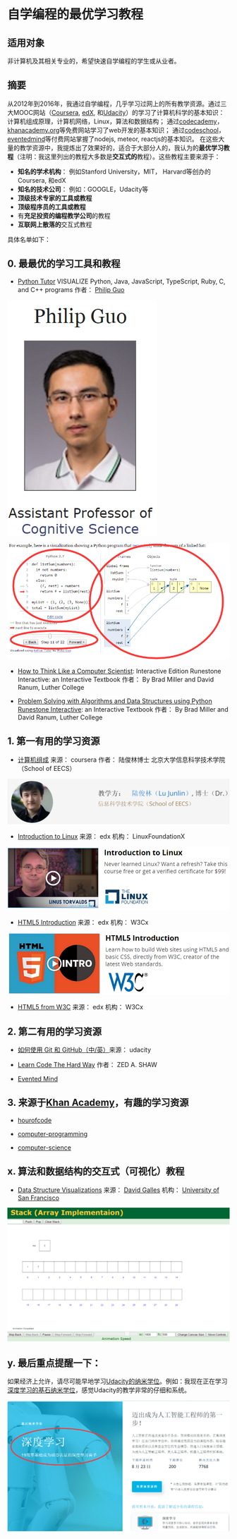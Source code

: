 # 自学编程的最优学习教程

## 适用对象

非计算机及其相关专业的，希望快速自学编程的学生或从业者。

## 摘要

从2012年到2016年，我通过自学编程，几乎学习过网上的所有教学资源。通过三大MOOC网站（[Coursera](https://www.coursera.org/), [edX](https://www.edx.org/), 和[Udacity](http://www..udacity.comy/)）的学习了计算机科学的基本知识：计算机组成原理，计算机网络，Linux，算法和数据结构； 通过[codecademy](https://www.codecademy.com/)，[khanacademy.org](https://www.khanacademy.org/)等免费网站学习了web开发的基本知识； 通过[codeschool](https://www.codeschool.com/)，[eventedmind](https://www.eventedmind.com/)等付费网站掌握了nodejs, meteor, reactjs的基本知识。
在这些大量的教学资源中，我提炼出了效果好的，适合于大部分人的，我认为的**最优学习教程**（注明：我这里列出的教程大多数是**交互式的**教程）。这些教程主要来源于：

- **知名的学术机构**： 例如Stanford University，MIT， Harvard等创办的Coursera, 和edX
- **知名的技术公司**： 例如：GOOGLE，Udacity等
- **顶级技术专家的工具或教程**
- **顶级程序员的工具或教程**
- 有**充足投资的编程教学公司**的教程
- **互联网上散落的**交互式教程

具体名单如下：

## 0. 最最优的学习工具和教程

- [Python Tutor](http://www.pythontutor.com/) VISUALIZE Python, Java, JavaScript, TypeScript, Ruby, C, and C++ programs 作者： [Philip Guo](http://www.pgbovine.net/)

![Python_Tutor1.png](/images/章3-交互式编程学习法/自学编程的最优学习教程/Python_Tutor1.png)

![Python_Tutor2.png](/images/章3-交互式编程学习法/自学编程的最优学习教程/Python_Tutor2.png)

- [How to Think Like a Computer Scientist](http://interactivepython.org/runestone/static/thinkcspy/index.html): Interactive Edition Runestone Interactive: an Interactive Textbook 作者： By Brad Miller and David Ranum, Luther College

- [Problem Solving with Algorithms and Data Structures using Python Runestone Interactive](http://interactivepython.org/runestone/static/pythonds/index.html): an Interactive Textbook 作者： By Brad Miller and David Ranum, Luther College

## 1. 第一有用的学习资源

- [计算机组成](https://www.coursera.org/learn/jisuanji-zucheng) 来源： coursera 作者： 陆俊林博士 北京大学信息科学技术学院（School of EECS）

![计算机组成.png](/images/章3-交互式编程学习法/自学编程的最优学习教程/计算机组成.png)

- [Introduction to Linux](https://www.edx.org/course/introduction-linux-linuxfoundationx-lfs101x-1) 来源： edx 机构： LinuxFoundationX

![Introduction_to_Linux](/images/章3-交互式编程学习法/自学编程的最优学习教程/Introduction_to_Linux.png)

- [HTML5 Introduction](https://www.edx.org/course/html5-css-fundamentals-w3cx-html5-0x) 来源： edx 机构： W3Cx

![HTML5_Introduction.png](/images/章3-交互式编程学习法/自学编程的最优学习教程/HTML5_Introduction.png)

- [HTML5 from W3C](https://www.edx.org/professional-certificate/front-end-web-developer-9) 来源： edx 机构： W3Cx

## 2. 第二有用的学习资源

- [如何使用 Git 和 GitHub（中/英）](https://cn.udacity.com/course/how-to-use-git-and-github--ud775)来源： udacity

- [Learn Code The Hard Way](https://learncodethehardway.org/) 作者： ZED A. SHAW 

- [Evented Mind](https://www.eventedmind.com/)

## 3. 来源于[Khan Academy](https://www.khanacademy.org/)，有趣的学习资源

- [hourofcode](https://www.khanacademy.org/hourofcode)

- [computer-programming](https://www.khanacademy.org/computing/computer-programming)

- [computer-science](https://www.khanacademy.org/computing/computer-science)

## x. 算法和数据结构的交互式（可视化）教程

- [Data Structure Visualizations](http://www.cs.usfca.edu/~galles/visualization/Algorithms.html) 来源： [David Galles](http://www.cs.usfca.edu/~galles/) 机构： [University of San Francisco](https://www.usfca.edu/)

![Data_Structure_Visualizations.png](/images/章3-交互式编程学习法/自学编程的最优学习教程/Data_Structure_Visualizations.png)


## y. 最后重点提醒一下：

如果经济上允许，请尽可能早地学习[Udacity的纳米学位](https://cn.udacity.com/)。例如：我现在正在学习[深度学习的基石纳米学位](https://cn.udacity.com/dlnd)，感觉Udacity的教学非常的仔细和系统。

![udacity-deep learning.png](/images/章3-交互式编程学习法/自学编程的最优学习教程/udacity_deep_learning.png)





